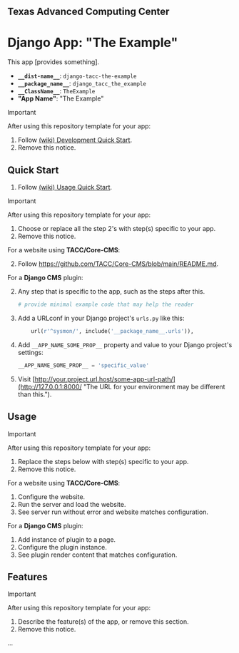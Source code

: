 ## Texas Advanced Computing Center
# Django App: "The Example"

This app [provides something].

- __`__dist-name__`__: `django-tacc-the-example`
- __`__package_name__`__: `django_tacc_the_example`
- __`__ClassName__`__: `TheExample`
- __"App Name"__: "The Example"


> [!IMPORTANT]
> After using this repository template for your app:
>
> 1. Follow [(wiki) Development Quick Start](https://github.com/TACC/Django-App/wiki/Development-Quick-Start).
> 2. Remove this notice.


## Quick Start

1. Follow [(wiki) Usage Quick Start](https://github.com/TACC/Django-App/wiki/Usage-Quick-Start).

> [!IMPORTANT]
> After using this repository template for your app:
>
> 1. Choose or replace all the step 2's with step(s) specific to your app.
> 2. Remove this notice.

For a website using **TACC/Core-CMS**:

2. Follow https://github.com/TACC/Core-CMS/blob/main/README.md.

For a **Django CMS** plugin:

2. Any step that is specific to the app, such as the steps after this.

    ```python
    # provide minimal example code that may help the reader
    ```

3. Add a URLconf in your Django project's `urls.py` like this:

    ```python
        url(r'^sysmon/', include('__package_name__.urls')),
    ```

4. Add `__APP_NAME_SOME_PROP__` property and value to your Django project's settings:

    ```python
    __APP_NAME_SOME_PROP__ = 'specific_value'
    ```

5. Visit [http://your.project.url.host/some-app-url-path/](http://127.0.0.1:8000/ "The URL for your environment may be different than this.").

## Usage

> [!IMPORTANT]
> After using this repository template for your app:
>
> 1. Replace the steps below with step(s) specific to your app.
> 2. Remove this notice.

For a website using **TACC/Core-CMS**:

1. Configure the website.
1. Run the server and load the website.
1. See server run without error and website matches configuration.

For a **Django CMS** plugin:

1. Add instance of plugin to a page.
1. Configure the plugin instance.
1. See plugin render content that matches configuration.

## Features

> [!IMPORTANT]
> After using this repository template for your app:
>
> 1. Describe the feature(s) of the app, or remove this section.
> 2. Remove this notice.

…
